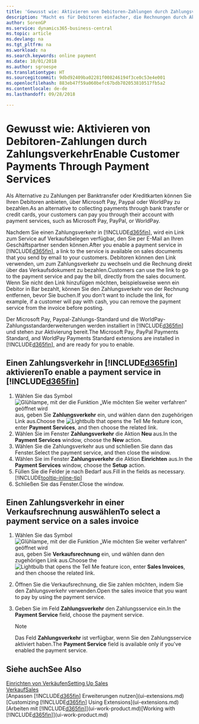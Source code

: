 ```yaml
---
title: 'Gewusst wie: Aktivieren von Debitoren-Zahlungen durch Zahlungsverkehr.| Microsoft Docs'
description: "Macht es für Debitoren einfacher, die Rechnungen durch Aktivierung des Zahlungsverkehrs zu bezahlen."
author: SorenGP
ms.service: dynamics365-business-central
ms.topic: article
ms.devlang: na
ms.tgt_pltfrm: na
ms.workload: na
ms.search.keywords: online payment
ms.date: 10/01/2018
ms.author: sgroespe
ms.translationtype: HT
ms.sourcegitcommit: 9dbd92409ba02281f008246194f3ce0c53e4e001
ms.openlocfilehash: 883eb47f59a060befc67bdb702053810517fb5a2
ms.contentlocale: de-de
ms.lasthandoff: 09/28/2018

---
```

# <a name="enable-customer-payments-through-payment-services"></a><span data-ttu-id="cfc0a-103">Gewusst wie: Aktivieren von Debitoren-Zahlungen durch Zahlungsverkehr</span><span class="sxs-lookup"><span data-stu-id="cfc0a-103">Enable Customer Payments Through Payment Services</span></span>
<span data-ttu-id="cfc0a-104">Als Alternative zu Zahlungen per Banktransfer oder Kreditkarten können Sie Ihren Debitoren anbieten, über Microsoft Pay, Paypal oder WorldPay zu bezahlen.</span><span class="sxs-lookup"><span data-stu-id="cfc0a-104">As an alternative to collecting payments through bank transfer or credit cards, your customers can pay you through their account with payment services, such as Microsoft Pay, PayPal, or WorldPay.</span></span>  

<span data-ttu-id="cfc0a-105">Nachdem Sie einen Zahlungsverkehr in [!INCLUDE[d365fin](includes/d365fin_md.md)], wird ein Link zum Service auf Verkaufsbelegen verfügbar, den Sie per E-Mail an Ihren Geschäftspartner senden können.</span><span class="sxs-lookup"><span data-stu-id="cfc0a-105">After you enable a payment service in [!INCLUDE[d365fin](includes/d365fin_md.md)], a link to the service is available on sales documents that you send by email to your customers.</span></span> <span data-ttu-id="cfc0a-106">Debitoren können den Link verwenden, um zum Zahlungsverkehr zu wechseln und die Rechnung direkt über das Verkaufsdokument zu bezahlen.</span><span class="sxs-lookup"><span data-stu-id="cfc0a-106">Customers can use the link to go to the payment service and pay the bill, directly from the sales document.</span></span> <span data-ttu-id="cfc0a-107">Wenn Sie nicht den Link hinzufügen möchten, beispielsweise wenn ein Debitor in Bar bezahlt, können Sie den Zahlungsverkehr von der Rechnung entfernen, bevor Sie buchen.</span><span class="sxs-lookup"><span data-stu-id="cfc0a-107">If you don't want to include the link, for example, if a customer will pay with cash, you can remove the payment service from the invoice before posting.</span></span>  

<span data-ttu-id="cfc0a-108">Der Microsoft Pay, Paypal-Zahlungs-Standard und die WorldPay-Zahlungsstandarderweiterungen werden installiert in [!INCLUDE[d365fin](includes/d365fin_md.md)] und stehen zur Aktivierung bereit.</span><span class="sxs-lookup"><span data-stu-id="cfc0a-108">The Microsoft Pay, PayPal Payments Standard, and WorldPay Payments Standard extensions are installed in [!INCLUDE[d365fin](includes/d365fin_md.md)], and are ready for you to enable.</span></span>  

## <a name="to-enable-a-payment-service-in-included365finincludesd365finmdmd"></a><span data-ttu-id="cfc0a-109">Einen Zahlungsverkehr in [!INCLUDE[d365fin](includes/d365fin_md.md)] aktivieren</span><span class="sxs-lookup"><span data-stu-id="cfc0a-109">To enable a payment service in [!INCLUDE[d365fin](includes/d365fin_md.md)]</span></span>
1. <span data-ttu-id="cfc0a-110">Wählen Sie das Symbol ![Glühlampe, mit der die Funktion „Wie möchten Sie weiter verfahren“ geöffnet wird](media/ui-search/search_small.png "Wie möchten Sie weiter verfahren?") aus, geben Sie **Zahlungsverkehr** ein, und wählen dann den zugehörigen Link aus.</span><span class="sxs-lookup"><span data-stu-id="cfc0a-110">Choose the ![Lightbulb that opens the Tell Me feature](media/ui-search/search_small.png "Tell me what you want to do") icon, enter **Payment Services**, and then choose the related link.</span></span>  
2. <span data-ttu-id="cfc0a-111">Wählen Sie im Fenster **Zahlungsverkehr** die Aktion **Neu** aus.</span><span class="sxs-lookup"><span data-stu-id="cfc0a-111">In the **Payment Services** window, choose the **New** action.</span></span>  
3. <span data-ttu-id="cfc0a-112">Wählen Sie die Zahlungsverkehr aus und schließen Sie dann das Fenster.</span><span class="sxs-lookup"><span data-stu-id="cfc0a-112">Select the payment service, and then close the window.</span></span>  
4. <span data-ttu-id="cfc0a-113">Wählen Sie im Fenster **Zahlungsverkehr** die Aktion **Einrichten** aus.</span><span class="sxs-lookup"><span data-stu-id="cfc0a-113">In the **Payment Services** window, choose the **Setup** action.</span></span>  
5. <span data-ttu-id="cfc0a-114">Füllen Sie die Felder je nach Bedarf aus.</span><span class="sxs-lookup"><span data-stu-id="cfc0a-114">Fill in the fields as necessary.</span></span> [!INCLUDE[tooltip-inline-tip](includes/tooltip-inline-tip_md.md)]  
6. <span data-ttu-id="cfc0a-115">Schließen Sie das Fenster.</span><span class="sxs-lookup"><span data-stu-id="cfc0a-115">Close the window.</span></span>  

## <a name="to-select-a-payment-service-on-a-sales-invoice"></a><span data-ttu-id="cfc0a-116">Einen Zahlungsverkehr in einer Verkaufsrechnung auswählen</span><span class="sxs-lookup"><span data-stu-id="cfc0a-116">To select a payment service on a sales invoice</span></span>
1. <span data-ttu-id="cfc0a-117">Wählen Sie das Symbol ![Glühlampe, mit der die Funktion „Wie möchten Sie weiter verfahren“ geöffnet wird](media/ui-search/search_small.png "Wie möchten Sie weiter verfahren?") aus, geben Sie **Verkaufsrechnung** ein, und wählen dann den zugehörigen Link aus.</span><span class="sxs-lookup"><span data-stu-id="cfc0a-117">Choose the ![Lightbulb that opens the Tell Me feature](media/ui-search/search_small.png "Tell me what you want to do") icon, enter **Sales Invoices**, and then choose the related link.</span></span>  
2. <span data-ttu-id="cfc0a-118">Öffnen Sie die Verkaufsrechnung, die Sie zahlen möchten, indem Sie den Zahlungsverkehr verwenden.</span><span class="sxs-lookup"><span data-stu-id="cfc0a-118">Open the sales invoice that you want to pay by using the payment service.</span></span>  
3. <span data-ttu-id="cfc0a-119">Geben Sie im Feld **Zahlungsverkehr** den Zahlungsservice ein.</span><span class="sxs-lookup"><span data-stu-id="cfc0a-119">In the **Payment Service** field, choose the payment service.</span></span>  

    > [!NOTE]  
    > <span data-ttu-id="cfc0a-120">Das Feld **Zahlungsverkehr** ist verfügbar, wenn Sie den Zahlungsservice aktiviert haben.</span><span class="sxs-lookup"><span data-stu-id="cfc0a-120">The **Payment Service** field is available only if you've enabled the payment service.</span></span>  

## <a name="see-also"></a><span data-ttu-id="cfc0a-121">Siehe auch</span><span class="sxs-lookup"><span data-stu-id="cfc0a-121">See Also</span></span>  
[<span data-ttu-id="cfc0a-122">Einrichten von Verkäufen</span><span class="sxs-lookup"><span data-stu-id="cfc0a-122">Setting Up Sales</span></span>](sales-setup-sales.md)  
[<span data-ttu-id="cfc0a-123">Verkauf</span><span class="sxs-lookup"><span data-stu-id="cfc0a-123">Sales</span></span>](sales-manage-sales.md)  
<span data-ttu-id="cfc0a-124">[Anpassen [!INCLUDE[d365fin](includes/d365fin_md.md)] Erweiterungen nutzen](ui-extensions.md)</span><span class="sxs-lookup"><span data-stu-id="cfc0a-124">[Customizing [!INCLUDE[d365fin](includes/d365fin_md.md)] Using Extensions](ui-extensions.md)</span></span>  
<span data-ttu-id="cfc0a-125">[Arbeiten mit [!INCLUDE[d365fin](includes/d365fin_md.md)]](ui-work-product.md)</span><span class="sxs-lookup"><span data-stu-id="cfc0a-125">[Working with [!INCLUDE[d365fin](includes/d365fin_md.md)]](ui-work-product.md)</span></span>  

